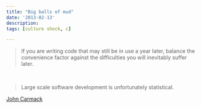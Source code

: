 ```yaml
---
title: "Big balls of mud"
date: '2013-02-13'
description:
tags: [culture shock, c]

---
```


> If you are writing code that may still be in use a year later, balance the convenience factor against the difficulties you will inevitably suffer later.

&nbsp;

> Large scale software development is unfortunately statistical.

[John Carmack](http://www.altdevblogaday.com/2012/04/26/functional-programming-in-c/)
